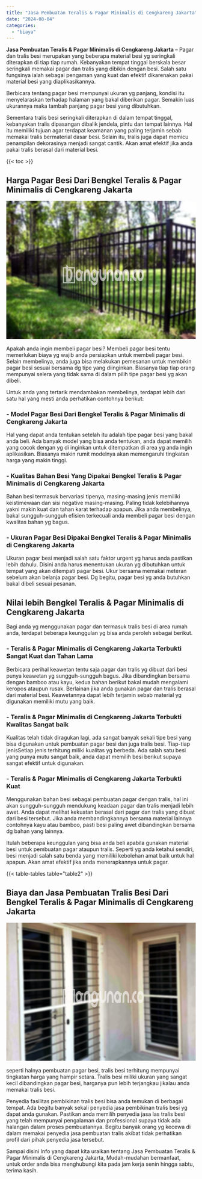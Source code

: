 ```yaml
---
title: "Jasa Pembuatan Teralis & Pagar Minimalis di Cengkareng Jakarta"
date: "2024-08-04"
categories: 
  - "biaya"
---
```


**Jasa Pembuatan Teralis & Pagar Minimalis di Cengkareng Jakarta** – Pagar dan tralis besi merupakan yang beberapa material besi yg seringkali diterapkan di tiap tiap rumah. Kebanyakan tempat tinggal berskala besar seringkali memakai pagar dan tralis yang dibikin dengan besi. Salah satu fungsinya ialah sebagai pengaman yang kuat dan efektif dikarenakan pakai material besi yang diaplikasikannya.

Berbicara tentang pagar besi mempunyai ukuran yg panjang, kondisi itu menyelaraskan terhadap halaman yang bakal diberikan pagar. Semakin luas ukurannya maka tambah panjang pagar besi yang dibutuhkan.

Sementara tralis besi seringkali diterapkan di dalam tempat tinggal, kebanyakan tralis dipasangan dibalik jendela, pintu dan tempat lainnya. Hal itu memiliki tujuan agar terdapat keamanan yang paling terjamin sebab memakai tralis bermaterial dasar besi. Selain itu, tralis juga dapat memicu penampilan dekorasinya menjadi sangat cantik. Akan amat efektif jika anda pakai tralis berasal dari material besi.

{{< toc >}}

## Harga Pagar Besi Dari Bengkel Teralis & Pagar Minimalis di Cengkareng Jakarta

![Jasa Pembuatan Teralis & Pagar Minimalis di Cengkareng Jakarta](/images/pagar-minimalis-murah-30.png)

Apakah anda ingin membeli pagar besi? Membeli pagar besi tentu memerlukan biaya yg wajib anda persiapkan untuk membeli pagar besi. Selain membelinya, anda juga bisa melakukan pemesanan untuk membikin pagar besi sesuai bersama dg tipe yang diinginkan. Biasanya tiap tiap orang mempunyai selera yang tidak sama di dalam pilih tipe pagar besi yg akan dibeli.

Untuk anda yang tertarik mendambakan membelinya, terdapat lebih dari satu hal yang mesti anda perhatikan contohnya berikut:
### \- Model Pagar Besi Dari Bengkel Teralis & Pagar Minimalis di Cengkareng Jakarta

Hal yang dapat anda tentukan setelah itu adalah tipe pagar besi yang bakal anda beli. Ada banyak model yang bisa anda tentukan, anda dapat memilih yang cocok dengan yg di inginkan untuk ditempatkan di area yg anda ingin aplikasikan. Biasanya makin rumit modelnya akan memengaruhi tingkatan harga yang makin tinggi.

### \- Kualitas Bahan Besi Yang Dipakai Bengkel Teralis & Pagar Minimalis di Cengkareng Jakarta

Bahan besi termasuk bervariasi tipenya, masing-masing jenis memiliki keistimewaan dan sisi negative masing-masing. Paling tidak kelebihannya yakni makin kuat dan tahan karat terhadap apapun. Jika anda membelinya, bakal sungguh-sungguh efisien terkecuali anda membeli pagar besi dengan kwalitas bahan yg bagus.

### \- Ukuran Pagar Besi Dipakai Bengkel Teralis & Pagar Minimalis di Cengkareng Jakarta

Ukuran pagar besi menjadi salah satu faktor urgent yg harus anda pastikan lebih dahulu. Disini anda harus menentukan ukuran yg dibutuhkan untuk tempat yang akan ditempati pagar besi. Ukur bersama memakai meteran sebelum akan belanja pagar besi. Dg begitu, pagar besi yg anda butuhkan bakal dibeli sesuai pesanan.

## Nilai lebih Bengkel Teralis & Pagar Minimalis di Cengkareng Jakarta

Bagi anda yg menggunakan pagar dan termasuk tralis besi di area rumah anda, terdapat beberapa keunggulan yg bisa anda peroleh sebagai berikut.

### \- Teralis & Pagar Minimalis di Cengkareng Jakarta Terbukti Sangat Kuat dan Tahan Lama

Berbicara perihal keawetan tentu saja pagar dan tralis yg dibuat dari besi punya keawetan yg sungguh-sungguh bagus. Jika dibandingkan bersama dengan bamboo atau kayu, kedua bahan berikut bakal mudah mengalami keropos ataupun rusak. Berlainan jika anda gunakan pagar dan tralis berasal dari material besi. Keawetannya dapat lebih terjamin sebab material yg digunakan memiliki mutu yang baik.

### \- Teralis & Pagar Minimalis di Cengkareng Jakarta Terbukti Kwalitas Sangat baik

Kualitas telah tidak diragukan lagi, ada sangat banyak sekali tipe besi yang bisa digunakan untuk pembuatan pagar besi dan juga tralis besi. Tiap-tiap jenisSetiap jenis terhitung miliki kualitas yg berbeda. Ada salah satu besi yang punya mutu sangat baik, anda dapat memilih besi berikut supaya sangat efektif untuk digunakan.

### \- Teralis & Pagar Minimalis di Cengkareng Jakarta Terbukti Kuat

Menggunakan bahan besi sebagai pembuatan pagar dengan tralis, hal ini akan sungguh-sungguh mendukung keadaan pagar dan tralis menjadi lebih awet. Anda dapat melihat kekuatan berasal dari pagar dan tralis yang dibuat dari besi tersebut. Jika anda membandingkannya bersama material lainnya contohnya kayu atau bamboo, pasti besi paling awet dibandingkan bersama dg bahan yang lainnya.

Itulah beberapa keunggulan yang bisa anda beli apabila gunakan material besi untuk pembuatan pagar ataupun tralis. Seperti yg anda ketahui sendiri, besi menjadi salah satu benda yang memiliki kebolehan amat baik untuk hal apapun. Akan amat efektif jika anda menerapkannya untuk pagar.

{{< table-tables table="table2" >}}

## Biaya dan Jasa Pembuatan Tralis Besi Dari Bengkel Teralis & Pagar Minimalis di Cengkareng Jakarta

![Jasa Pembuatan Teralis & Pagar Minimalis di Cengkareng Jakarta](/images/teralis-minimalis-murah-16.png)

seperti halnya pembuatan pagar besi, tralis besi terhitung mempunyai tingkatan harga yang hampir setara. Tralis besi miliki ukuran yang sangat kecil dibandingkan pagar besi, harganya pun lebih terjangkau jikalau anda memakai tralis besi.

Penyedia fasilitas pembikinan tralis besi bisa anda temukan di berbagai tempat. Ada begitu banyak sekali penyedia jasa pembikinan tralis besi yg dapat anda gunakan. Pastikan anda memilih penyedia jasa las tralis besi yang telah mempunyai pengalaman dan professional supaya tidak ada halangan dalam proses pembuatannya. Begitu banyak orang yg kecewa di dalam memakai penyedia jasa pembuatan tralis akibat tidak perhatikan profil dari pihak penyedia jasa tersebut.

Sampai disini Info yang dapat kita uraikan tentang Jasa Pembuatan Teralis & Pagar Minimalis di Cengkareng Jakarta, Mudah-mudahan bermanfaat, untuk order anda bisa menghubungi kita pada jam kerja senin hingga sabtu, terima kasih.
